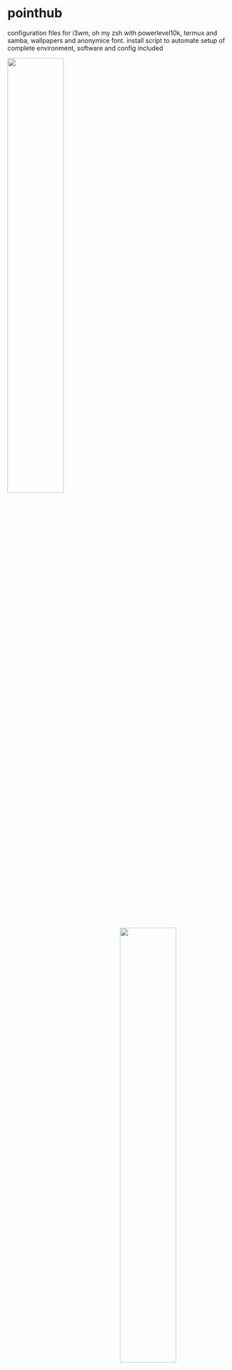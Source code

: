 # pointhub
configuration files for i3wm, oh my zsh with powerlevel10k,  termux and samba, wallpapers and anonymice font.
install script to automate setup of complete environment, software and config included


<img width=50% align=left src="https://user-images.githubusercontent.com/56166006/110395228-aef0c900-8065-11eb-8a2a-095722643956.png">

<img width=50% align=right src="https://user-images.githubusercontent.com/56166006/110395288-c9c33d80-8065-11eb-9d1e-0c9e8c455b29.png">


